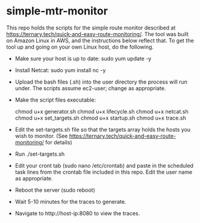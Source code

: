 # simple-mtr-monitor
This repo holds the scripts for the simple route monitor described at https://ternary.tech/quick-and-easy-route-monitoring/. The tool was built on Amazon Linux in AWS, 
and the instructions below reflect that. To get the tool up and going on your own Linux host, do the following.

* Make sure your host is up to date: sudo yum update -y
* Install Netcat: sudo yum install nc -y
* Upload the bash files (.sh) into the user directory the process will run under. The scripts assume ec2-user; change as appropriate.
* Make the script files executable:

	 chmod u+x generator.sh
	 chmod u+x lifecycle.sh
	 chmod u+x netcat.sh
	 chmod u+x set_targets.sh
	 chmod u+x startup.sh
	 chmod u+x trace.sh
  
* Edit the set-targets.sh file so that the targets array holds the hosts you wish to monitor. (See https://ternary.tech/quick-and-easy-route-monitoring/ for details)
* Run ./set-targets.sh
* Edit your cront tab (sudo nano /etc/crontab) and paste in the scheduled task lines from the crontab file included in this repo. Edit the user name as appropriate.
* Reboot the server (sudo reboot)
* Wait 5-10 minutes for the traces to generate.
* Navigate to http://host-ip:8080 to view the traces.
